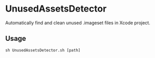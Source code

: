 # UnusedAssetsDetector

Automatically find and clean unused .imageset files in Xcode project.

## Usage

```
sh UnusedAssetsDetector.sh [path]
```

